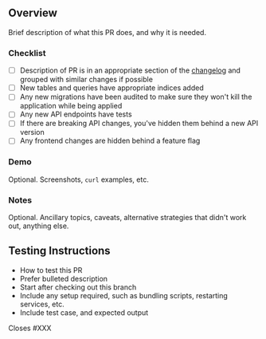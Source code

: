 ## Overview

Brief description of what this PR does, and why it is needed.

### Checklist

- [ ] Description of PR is in an appropriate section of the [changelog](https://github.com/raster-foundry/raster-foundry/blob/develop/CHANGELOG.md) and grouped with similar changes if possible
- [ ] New tables and queries have appropriate indices added
- [ ] Any new migrations have been audited to make sure they won't kill the application while being applied
- [ ] Any new API endpoints have tests
- [ ] If there are breaking API changes, you've hidden them behind a new API version
- [ ] Any frontend changes are hidden behind a feature flag

### Demo

Optional. Screenshots, `curl` examples, etc.

### Notes

Optional. Ancillary topics, caveats, alternative strategies that didn't work out, anything else.

## Testing Instructions

- How to test this PR
- Prefer bulleted description
- Start after checking out this branch
- Include any setup required, such as bundling scripts, restarting services, etc.
- Include test case, and expected output

Closes #XXX
